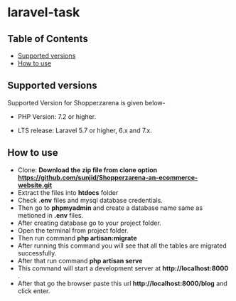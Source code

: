 # laravel-task
 ## Table of Contents  
- [Supported versions](#supported-versions)  
- [How to use](#how-to-use)

## Supported versions

Supported Version for Shopperzarena is given below-
    
- PHP Version: 7.2 or higher. 

- LTS release: Laravel 5.7 or higher, 6.x and 7.x.

## How to use

- Clone: __Download the zip file from clone option https://github.com/sunjid/Shopperzarena-an-ecommerce-website.git__
- Extract the files into __htdocs__ folder
- Check __.env__ files and  mysql database credentials.
- Then go to __phpmyadmin__ and create a database name same as metioned in __.env__ files.
- After creating database go to your project folder.
- Open the terminal from project folder. 
- Then run command __php artisan:migrate__ 
- After running this command you will see that all the tables are migrated successfully.
- After that run command __php artisan serve__
- This command will start a development server at __http://localhost:8000__ .   
- After that go the browser paste this url __http://localhost:8000/blog__  and click enter.

